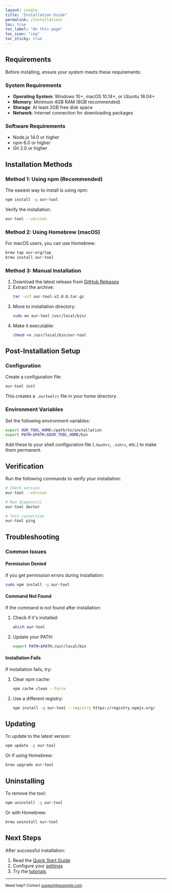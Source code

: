```yaml
---
layout: single
title: "Installation Guide"
permalink: /installation/
toc: true
toc_label: "On this page"
toc_icon: "cog"
toc_sticky: true
---
```



## Requirements

Before installing, ensure your system meets these requirements:

### System Requirements

- **Operating System**: Windows 10+, macOS 10.14+, or Ubuntu 18.04+
- **Memory**: Minimum 4GB RAM (8GB recommended)
- **Storage**: At least 2GB free disk space
- **Network**: Internet connection for downloading packages

### Software Requirements

- Node.js 14.0 or higher
- npm 6.0 or higher
- Git 2.0 or higher

## Installation Methods

### Method 1: Using npm (Recommended)

The easiest way to install is using npm:

```bash
npm install -g our-tool
```

Verify the installation:

```bash
our-tool --version
```

### Method 2: Using Homebrew (macOS)

For macOS users, you can use Homebrew:

```bash
brew tap our-org/tap
brew install our-tool
```

### Method 3: Manual Installation

1. Download the latest release from [GitHub Releases](https://github.com/yourusername/yourrepository/releases)
2. Extract the archive:
   ```bash
   tar -xzf our-tool-v2.0.0.tar.gz
   ```
3. Move to installation directory:
   ```bash
   sudo mv our-tool /usr/local/bin/
   ```
4. Make it executable:
   ```bash
   chmod +x /usr/local/bin/our-tool
   ```

## Post-Installation Setup

### Configuration

Create a configuration file:

```bash
our-tool init
```

This creates a `.ourtoolrc` file in your home directory.

### Environment Variables

Set the following environment variables:

```bash
export OUR_TOOL_HOME=/path/to/installation
export PATH=$PATH:$OUR_TOOL_HOME/bin
```

Add these to your shell configuration file (`.bashrc`, `.zshrc`, etc.) to make them permanent.

## Verification

Run the following commands to verify your installation:

```bash
# Check version
our-tool --version

# Run diagnostic
our-tool doctor

# Test connection
our-tool ping
```

## Troubleshooting

### Common Issues

#### Permission Denied

If you get permission errors during installation:

```bash
sudo npm install -g our-tool
```

#### Command Not Found

If the command is not found after installation:

1. Check if it's installed:
   ```bash
   which our-tool
   ```
2. Update your PATH:
   ```bash
   export PATH=$PATH:/usr/local/bin
   ```

#### Installation Fails

If installation fails, try:

1. Clear npm cache:
   ```bash
   npm cache clean --force
   ```
2. Use a different registry:
   ```bash
   npm install -g our-tool --registry https://registry.npmjs.org/
   ```

## Updating

To update to the latest version:

```bash
npm update -g our-tool
```

Or if using Homebrew:

```bash
brew upgrade our-tool
```

## Uninstalling

To remove the tool:

```bash
npm uninstall -g our-tool
```

Or with Homebrew:

```bash
brew uninstall our-tool
```

## Next Steps

After successful installation:

1. Read the [Quick Start Guide](quickstart/)
2. Configure your [settings](guide/configuration/)
3. Try the [tutorials](tutorials/)

---

<small>Need help? Contact [support@example.com](mailto:support@example.com)</small>
